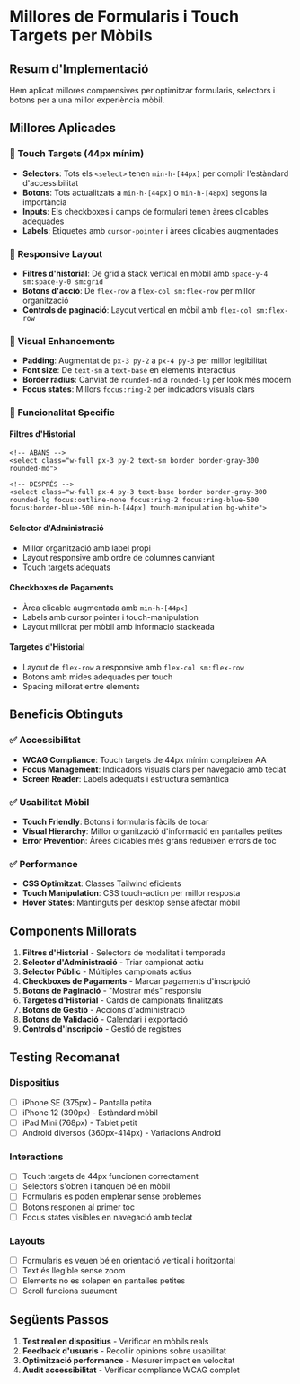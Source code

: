 # Millores de Formularis i Touch Targets per Mòbils

## Resum d'Implementació
Hem aplicat millores comprensives per optimitzar formularis, selectors i botons per a una millor experiència mòbil.

## Millores Aplicades

### 🎯 Touch Targets (44px mínim)
- **Selectors**: Tots els `<select>` tenen `min-h-[44px]` per complir l'estàndard d'accessibilitat
- **Botons**: Tots actualitzats a `min-h-[44px]` o `min-h-[48px]` segons la importància
- **Inputs**: Els checkboxes i camps de formulari tenen àrees clicables adequades
- **Labels**: Etiquetes amb `cursor-pointer` i àrees clicables augmentades

### 📱 Responsive Layout 
- **Filtres d'historial**: De grid a stack vertical en mòbil amb `space-y-4 sm:space-y-0 sm:grid`
- **Botons d'acció**: De `flex-row` a `flex-col sm:flex-row` per millor organització
- **Controls de paginació**: Layout vertical en mòbil amb `flex-col sm:flex-row`

### 🎨 Visual Enhancements
- **Padding**: Augmentat de `px-3 py-2` a `px-4 py-3` per millor legibilitat
- **Font size**: De `text-sm` a `text-base` en elements interactius
- **Border radius**: Canviat de `rounded-md` a `rounded-lg` per look més modern
- **Focus states**: Millors `focus:ring-2` per indicadors visuals clars

### 🔧 Funcionalitat Specific

#### Filtres d'Historial
```svelte
<!-- ABANS -->
<select class="w-full px-3 py-2 text-sm border border-gray-300 rounded-md">

<!-- DESPRÉS -->
<select class="w-full px-4 py-3 text-base border border-gray-300 rounded-lg focus:outline-none focus:ring-2 focus:ring-blue-500 focus:border-blue-500 min-h-[44px] touch-manipulation bg-white">
```

#### Selector d'Administració
- Millor organització amb label propi
- Layout responsive amb ordre de columnes canviant
- Touch targets adequats

#### Checkboxes de Pagaments
- Àrea clicable augmentada amb `min-h-[44px]`
- Labels amb cursor pointer i touch-manipulation
- Layout millorat per mòbil amb informació stackeada

#### Targetes d'Historial
- Layout de `flex-row` a responsive amb `flex-col sm:flex-row`
- Botons amb mides adequades per touch
- Spacing millorat entre elements

## Beneficis Obtinguts

### ✅ Accessibilitat
- **WCAG Compliance**: Touch targets de 44px mínim compleixen AA
- **Focus Management**: Indicadors visuals clars per navegació amb teclat
- **Screen Reader**: Labels adequats i estructura semàntica

### ✅ Usabilitat Mòbil
- **Touch Friendly**: Botons i formularis fàcils de tocar
- **Visual Hierarchy**: Millor organització d'informació en pantalles petites
- **Error Prevention**: Àrees clicables més grans redueixen errors de toc

### ✅ Performance
- **CSS Optimitzat**: Classes Tailwind eficients
- **Touch Manipulation**: CSS touch-action per millor resposta
- **Hover States**: Mantinguts per desktop sense afectar mòbil

## Components Millorats

1. **Filtres d'Historial** - Selectors de modalitat i temporada
2. **Selector d'Administració** - Triar campionat actiu 
3. **Selector Públic** - Múltiples campionats actius
4. **Checkboxes de Pagaments** - Marcar pagaments d'inscripció
5. **Botons de Paginació** - "Mostrar més" responsiu
6. **Targetes d'Historial** - Cards de campionats finalitzats
7. **Botons de Gestió** - Accions d'administració
8. **Botons de Validació** - Calendari i exportació
9. **Controls d'Inscripció** - Gestió de registres

## Testing Recomanat

### Dispositius
- [ ] iPhone SE (375px) - Pantalla petita
- [ ] iPhone 12 (390px) - Estàndard mòbil
- [ ] iPad Mini (768px) - Tablet petit
- [ ] Android diversos (360px-414px) - Variacions Android

### Interactions
- [ ] Touch targets de 44px funcionen correctament
- [ ] Selectors s'obren i tanquen bé en mòbil
- [ ] Formularis es poden emplenar sense problemes
- [ ] Botons responen al primer toc
- [ ] Focus states visibles en navegació amb teclat

### Layouts
- [ ] Formularis es veuen bé en orientació vertical i horitzontal
- [ ] Text és llegible sense zoom
- [ ] Elements no es solapen en pantalles petites
- [ ] Scroll funciona suaument

## Següents Passos
1. **Test real en dispositius** - Verificar en mòbils reals
2. **Feedback d'usuaris** - Recollir opinions sobre usabilitat
3. **Optimització performance** - Mesurer impact en velocitat
4. **Audit accessibilitat** - Verificar compliance WCAG complet